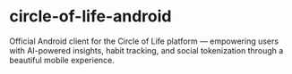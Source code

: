 # circle-of-life-android
Official Android client for the Circle of Life platform — empowering users with AI-powered insights, habit tracking, and social tokenization through a beautiful mobile experience.
